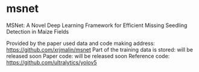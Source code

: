 # msnet
MSNet: A Novel Deep Learning Framework for Efficient Missing Seedling Detection in Maize Fields

Provided by the paper used data and code making address: https://github.com/xrjmalin/msnet
Part of the training data is stored: will be released soon
Paper code: will be released soon
Reference code: https://github.com/ultralytics/yolov5
